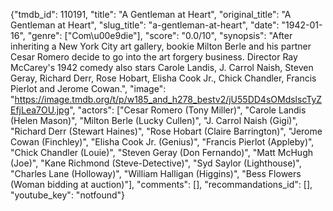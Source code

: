 {"tmdb_id": 110191, "title": "A Gentleman at Heart", "original_title": "A Gentleman at Heart", "slug_title": "a-gentleman-at-heart", "date": "1942-01-16", "genre": ["Com\u00e9die"], "score": "0.0/10", "synopsis": "After inheriting a New York City art gallery, bookie Milton Berle and his partner Cesar Romero decide to go into the art forgery business. Director Ray McCarey's 1942 comedy also stars Carole Landis, J. Carrol Naish, Steven Geray, Richard Derr, Rose Hobart, Elisha Cook Jr., Chick Chandler, Francis Pierlot and Jerome Cowan.", "image": "https://image.tmdb.org/t/p/w185_and_h278_bestv2/jU55DD4sOMdslscTyZEfjLea7OU.jpg", "actors": ["Cesar Romero (Tony Miller)", "Carole Landis (Helen Mason)", "Milton Berle (Lucky Cullen)", "J. Carrol Naish (Gigi)", "Richard Derr (Stewart Haines)", "Rose Hobart (Claire Barrington)", "Jerome Cowan (Finchley)", "Elisha Cook Jr. (Genius)", "Francis Pierlot (Appleby)", "Chick Chandler (Louie)", "Steven Geray (Don Fernando)", "Matt McHugh (Joe)", "Kane Richmond (Steve-Detective)", "Syd Saylor (Lighthouse)", "Charles Lane (Holloway)", "William Halligan (Higgins)", "Bess Flowers (Woman bidding at auction)"], "comments": [], "recommandations_id": [], "youtube_key": "notfound"}